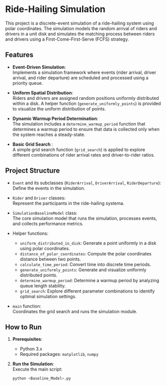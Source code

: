 # Ride-Hailing Simulation

This project is a discrete-event simulation of a ride-hailing system using polar coordinates. The simulation models the random arrival of riders and drivers in a unit disk and simulates the matching process between riders and drivers using a First-Come-First-Serve (FCFS) strategy.

## Features

- **Event-Driven Simulation**:  
  Implements a simulation framework where events (rider arrival, driver arrival, and rider departure) are scheduled and processed using a priority queue.
  
- **Uniform Spatial Distribution**:  
  Riders and drivers are assigned random positions uniformly distributed within a disk. A helper function (`generate_uniformly_points`) is provided to visualize the uniform distribution of points.
  
- **Dynamic Warmup Period Determination**:  
  The simulation includes a `determine_warmup_period` function that determines a warmup period to ensure that data is collected only when the system reaches a steady-state.
  
- **Basic Grid Search** :  
  A simple grid search function (`grid_search`) is applied to explore different combinations of rider arrival rates and driver-to-rider ratios.

## Project Structure

- `Event` and its subclasses (`RiderArrival`, `DriverArrival`, `RiderDeparture`):  
  Define the events in the simulation.
  
- `Rider` and `Driver` classes:  
  Represent the participants in the ride-hailing systema.
  
- `SimulationBaselineModel` class:  
  The core simulation model that runs the simulation, processes events, and collects performance metrics.
  
- Helper functions:  
  - `uniform_distributed_in_disk`: Generate a point uniformly in a disk using polar coordinates.
  - `distance_of_polar_coordinates`: Compute the polar coordinates distance between two points.
  - `calculate_time_period`: Convert time into discrete time periods.
  - `generate_uniformly_points`: Generate and visualize uniformly distributed points.
  - `determine_warmup_period`: Determine a warmup period by analyzing queue length stability.
  - `grid_search`: Explore different parameter combinations to identify optimal simulation settings.

- `main` function:  
  Coordinates the grid search and runs the simulation module.

## How to Run

1. **Prerequisites**:  
   - Python 3.x  
   - Required packages: `matplotlib`, `numpy`

2. **Run the Simulation**:  
   Execute the main script:
   ```bash
   python <Baseline_Model>.py
